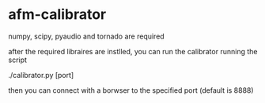 afm-calibrator
==============

numpy, scipy, pyaudio and tornado are required

after the required libraires are instlled, you can run the calibrator running the script 

./calibrator.py [port]

then you can connect with a borwser to the specified port (default is 8888)